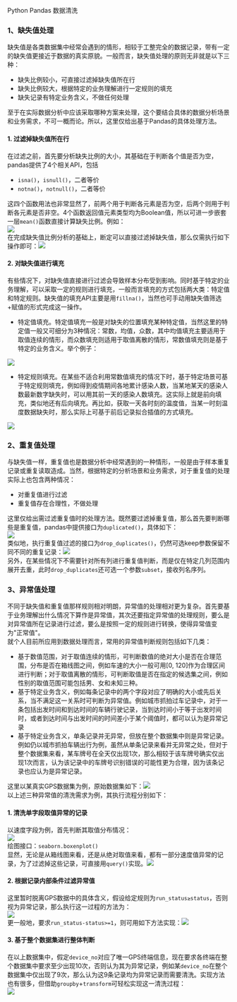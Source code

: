 Python Pandas 数据清洗
<a name="L3Eqi"></a>
### 1、缺失值处理
缺失值是各类数据集中经常会遇到的情形，相较于工整完全的数据记录，带有一定的缺失值更接近于数据的真实原貌。一般而言，缺失值处理的原则无非就是以下三种：

- 缺失比例较小，可直接过滤掉缺失值所在行
- 缺失比例较大，根据特定的业务理解进行一定规则的填充
- 缺失记录有特定业务含义，不做任何处理

至于在实际数据分析中应该采取哪种方案来处理，这个要结合具体的数据分析场景和业务需求，不可一概而论。所以，这里仅给出基于Pandas的具体处理方法。
<a name="McAlJ"></a>
#### 1. 过滤掉缺失值所在行
在过滤之前，首先要分析缺失比例的大小，其基础在于判断各个值是否为空，pandas提供了4个相关API，包括

- `isna()`，`isnull()`，二者等价
- `notna()`，`notnull()`，二者等价

这四个函数用法也非常显然了，前两个用于判断各元素是否为空，后两个则用于判断各元素是否非空。4个函数返回值元素类型均为Boolean值，所以可进一步嵌套一层`mean()`函数直接计算缺失比例。例如：<br />![](./img/1607303835267-bac7f800-9a42-477a-b4f4-ec551dc5ec61.png)<br />在完成缺失值比例分析的基础上，断定可以直接过滤掉缺失值，那么仅需执行如下操作即可：![](./img/1607303835323-4689dfcb-5db1-41a7-b10b-e2a0065c40e6.png)
<a name="ns2gO"></a>
#### 2. 对缺失值进行填充
有些情况下，对缺失值直接进行过滤会导致样本分布受到影响。同时基于特定的业务理解，可以采取一定的规则进行填充，一般而言填充的方式包括两大类：特定值和特定规则。缺失值的填充API主要是用`fillna()`，当然也可手动用缺失值筛选+赋值的形式完成这一操作。

- 特定值填充。特定值填充一般是对缺失的位置填充某种特定值，当然这里的特定值一般又可细分为3种情况：常数，均值，众数，其中均值填充主要适用于取值连续的情形，而众数填充则适用于取值离散的情形，常数值填充则是基于特定的业务含义。举个例子：

![](./img/1607303835389-a8263b24-89a5-466f-87fc-31046687d53b.png)

- 特定规则填充。在某些不适合利用常数值填充的情况下时，基于特定场景可基于特定规则填充，例如得到疫情期间各地累计感染人数，当某地某天的感染人数最新数字缺失时，可以用其前一天的感染人数填充。这实际上就是前向填充，类似地还有后向填充。再比如，获取一天各时刻的温度值，当某一时刻温度数据缺失时，那么实际上可基于前后记录拟合插值的方式填充。

![](./img/1607303835344-380b16b1-6987-410a-a9d1-7994ff51ba82.png)
<a name="TcoZd"></a>
### 2、重复值处理
与缺失值一样，重复值也是数据分析中经常遇到的一种情形，一般是由于样本重复记录或重复读取造成。当然，根据特定的分析场景和业务需求，对于重复值的处理实际上也包含两种情况：

- 对重复值进行过滤
- 重复值存在合理性，不做处理

这里仅给出需过滤重复值时的处理方法。既然要过滤掉重复值，那么首先要判断哪些是重复值，pandas中提供接口为`duplicated()`，具体如下：<br />![](./img/1607303835378-931534e7-fa86-4689-94ac-e70657226dec.webp)<br />类似地，执行重复值过滤的接口为`drop_duplicates()`，仍然可选keep参数保留不同不同的重复记录：![](./img/1607303835373-e1f2ac86-c2b3-4d74-9650-a4ca3326c6d0.png)<br />另外，在某些情况下不需要针对所有列进行重复值判断，而是仅在特定几列范围内展开去重，此时`drop_duplicates`还可选一个参数`subset`，接收列名序列。
<a name="NgqiN"></a>
### 3、异常值处理
不同于缺失值和重复值那样规则相对明朗，异常值的处理相对更为复杂。首先要基于业务理解出什么情况下算作是异常值，其次还要指定异常值的处理规则，要么是对异常值所在记录进行过滤，要么是按照一定的规则进行转换，使得异常值变为"正常值"。<br />就个人目前所应用到数据处理而言，常用的异常值判断规则包括如下几类：

- 基于数值范围，对于取值连续的情形，可判断数值的绝对大小是否在合理范围，分布是否在箱线图之间，例如车速的大小一般可用[0, 120]作为合理区间进行判断；对于取值离散的情形，可判断取值是否在指定的候选集之间，例如性别的取值范围可能包括男、女和未知三种。
- 基于特定业务含义，例如每条记录中的两个字段对应了明确的大小或先后关系，当不满足这一关系时可判断为异常值。例如城市抓拍过车记录中，对于一条包括出发时间和到达时间的车辆行驶记录，当到达时间小于等于出发时间时，或者到达时间与出发时间的时间差小于某个阈值时，都可以认为是异常记录
- 基于特定业务含义，单条记录并无异常，但放在整个数据集中则是异常记录。例如仍以城市抓拍车辆出行为例，虽然从单条记录来看并无异常之处，但对于整个数据集来看，某车牌号在全天仅出现1次，那么相较于该车牌号确实仅出现1次而言，认为该记录中的车牌号识别错误的可能性更为合理，因为该条记录也应认为是异常记录。

这里以某真实GPS数据集为例，原始数据集如下：![](./img/1607303835461-50a51b5f-8a37-447e-b1b0-4066da6b9ba5.png)<br />以上述三种异常值的清洗需求为例，其执行流程分别如下：
<a name="O5URe"></a>
#### 1. 清洗单字段取值异常的记录
以速度字段为例，首先判断其取值分布情况：<br />![](./img/1607303835510-50015327-ab5d-4bb7-b4da-3098c4a82365.png)<br />绘图接口：`seaborn.boxenplot()`<br />显然，无论是从箱线图来看，还是从绝对取值来看，都有一部分速度值异常的记录，为了过滤掉这些记录，可直接用`query()`实现。![](./img/1607303835451-bb24e81d-b95c-472a-9081-4e78604271fa.png)
<a name="zcKR5"></a>
#### 2. 根据记录内部条件过滤异常值
这里暂时脱离GPS数据中的具体含义，假设给定规则为`run_status≥status`，否则视为异常记录，那么执行这一过程的方法为：<br />![](./img/1607303835478-ec27fbc4-a095-471c-8587-41ab89bf2e94.png)<br />更一般地，要求`run_status-status>=1`，则可用如下方法实现：![](./img/1607303835521-65c88238-86e9-40c6-9d56-fddb9a8867ce.png)
<a name="01sU6"></a>
#### 3. 基于整个数据集进行整体判断
在以上数据集中，假定`device_no`对应了唯一GPS终端信息，现在要求各终端在整个数据集中要求至少出现10次，否则认为其为异常记录，例如某`device_no`在整个数据集中仅出现了9次，那么认为这9条记录均为异常记录而需要清洗。实现方法也有很多，但借助`groupby`+`transform`可轻松实现这一清洗过程：<br />![](./img/1607303835654-9aba8763-2915-42c0-83b3-0fa1512c270e.png)
